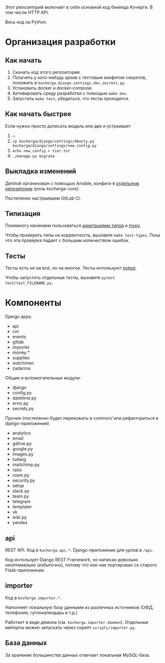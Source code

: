 Этот репозиторий включает в себя основной код бекенда Кочерги. В том числе HTTP API.

Весь код на Python.

# Организация разработки

## Как начать

1. Скачать код этого репозитория.
2. Получить у кого-нибудь архив с тестовым конфигом секретов, положить в `kocherga.django.settings.dev_secrets.py`.
4. Установить docker и docker-compose.
5. Активировать среду разработки с помощью `make dev`.
6. Запустить `make test`, убедиться, что тесты проходятся.

## Как начать быстрее
Если нужно просто дописать модель или две и устраивает 

1. ~
2. `cp kocherga/django/settings/dbonly.py kocherga/django/settings/new_config.py`
3. `echo new_config > tier.txt`
4. `./manage.py migrate`

## Выкладка изменений

Деплой организован с помощью Ansible, конфиги в [отдельном репозитории](https://gitlab.com/kocherga/code/deploy) (роль kocherga-core).

Постепенно настраиваем GitLab CI.

## Типизация

Понемногу начинаем пользоваться [аннотациями типов](https://www.python.org/dev/peps/pep-0484/) и [mypy](http://mypy-lang.org/).

Чтобы проверить типы на корректность, вызовите `make test-types`. Пока что эта проверка падает с большим количеством ошибок.

## Тесты

Тесты есть не на всё, но на многое. Тесты используют [pytest](https://docs.pytest.org/en/latest/).

Чтобы запустить отдельные тесты, вызовите `pytest test/test_FILENAME.py`.

# Компоненты

Django apps:
* api
* cm
* events
* gitlab
* importer
* money.*
* supplies
* watchmen
* zadarma

Общие и вспомогательные модули:
* django
* config.py
* datetime.py
* error.py
* secrets.py

Прочее (постепенно будет переезжать в common/ или рефакториться в django-приложения):
* analytics
* email
* gdrive.py
* google.py
* images.py
* ludwig
* mailchimp.py
* ratio
* room.py
* security.py
* setup
* slack.py
* team.py
* telegram
* templater
* vk
* wiki.py
* yandex

## api

REST API. Код в `kocherga.api.*`. Django-приложение для урлов в `/api`.

Код использует Django REST Framework, но написан довольно неоптимально (избыточно), потому что кое-как портирован со старого Flask-приложения.

## importer

Код в `kocherga.importer.*`.

Наполняет локальную базу данными из различных источников (ОФД, телефония, гуглокалендарь и т.д.)

Работает в виде демона (см. `kocherga.importer.daemon`). Отдельные импорты можно запускать через скрипт `scripts/importer.py`.

## База данных

За хранение большинства данных отвечает локальная MySQL-база.
